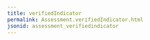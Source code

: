 ```yaml
---
title: verifiedIndicator
permalink: Assessment.verifiedIndicator.html
jsonid: assessment_verifiedindicator
---
```


